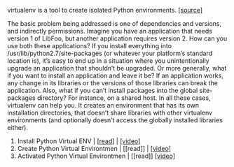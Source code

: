 virtualenv is a tool to create isolated Python environments. [[source]](https://pypi.python.org/pypi/virtualenv#downloads)

The basic problem being addressed is one of dependencies and versions, and indirectly permissions. Imagine you have an application that needs version 1 of LibFoo, but another application requires version 2. How can you use both these applications? If you install everything into /usr/lib/python2.7/site-packages (or whatever your platform’s standard location is), it’s easy to end up in a situation where you unintentionally upgrade an application that shouldn’t be upgraded. Or more generally, what if you want to install an application and leave it be? If an application works, any change in its libraries or the versions of those libraries can break the application. Also, what if you can’t install packages into the global site-packages directory? For instance, on a shared host. In all these cases, virtualenv can help you. It creates an environment that has its own installation directories, that doesn’t share libraries with other virtualenv environments (and optionally doesn’t access the globally installed libraries either).

1. Install Python Virtual ENV | [[read]](https://github.com/syaifulahdan/MCWT/blob/master/Python-virtualenv/install-python-virtualenv.md) | [[video]](https://www.youtube.com/watch?v=hWT7ljXo_yE)
2. Create Python Virtual Environtmen | [[read]] | [[video]](https://www.youtube.com/watch?v=JtT-M8hf3zk)
3. Activated Python Virtual Environtmen | [[read]] [[video]](https://www.youtube.com/watch?v=JtT-M8hf3zk)
